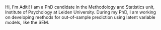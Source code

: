 Hi, I'm Aditi! I am a PhD candidate in the Methodology and Statistics unit, Institute of Psychology at Leiden University. During my PhD, I am working on developing methods for out-of-sample prediction using latent variable models, like the SEM. 
<!---
ambhangale/ambhangale is a ✨ special ✨ repository because its `README.md` (this file) appears on your GitHub profile.
You can click the Preview link to take a look at your changes.
--->
